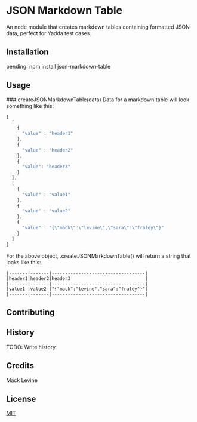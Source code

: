 # JSON Markdown Table

An node module that creates markdown tables containing formatted JSON data, perfect for Yadda test cases.

## Installation

pending: npm install json-markdown-table

## Usage

###.createJSONMarkdownTable(data)
Data for a markdown table will look something like this:
```javascript
[ 
  [ 
    { 
      "value" : "header1" 
    },
    { 
      "value" : "header2" 
    },
    { 
      "value": "header3" 
    } 
  ],
  [ 
    { 
      "value" : "value1" 
    },
    { 
      "value" : "value2" 
    },
    { 
      "value" : "{\"mack\":\"levine\",\"sara\":\"fraley\"}" 
    } 
  ] 
]
```
For the above object, .createJSONMarkdownTable() will return a string that looks like this:

```
|-------|-------|-----------------------------------|
|header1|header2|header3                            |
|-------|-------|-----------------------------------|
|value1 |value2 |"{"mack":"levine","sara":"fraley"}"|
|-------|-------|-----------------------------------|

```

## Contributing

## History

TODO: Write history

## Credits

Mack Levine

## License

[MIT](LICENSE)